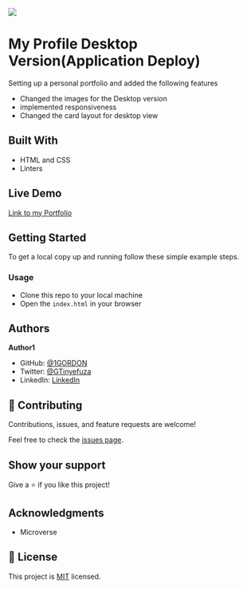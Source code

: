 ![](https://img.shields.io/badge/Microverse-blueviolet)

# My Profile Desktop Version(Application Deploy)

Setting up a personal portfolio and added the following features

- Changed the images for the Desktop version
- implemented responsiveness
- Changed the card layout for desktop view

## Built With

- HTML and CSS
- Linters

## Live Demo

[Link to my Portfolio](https://1gordon.github.io/my-portfolio/)

## Getting Started

To get a local copy up and running follow these simple example steps.

### Usage

- Clone this repo to your local machine
- Open the `index.html` in your browser

## Authors

**Author1**

- GitHub: [@1GORDON](https://github.com/1GORDON)
- Twitter: [@GTinyefuza](https://twitter.com/Tinyefuza)
- LinkedIn: [LinkedIn](www.linkedin.com/in/tinyefuza-gordon-935747213)

## 🤝 Contributing

Contributions, issues, and feature requests are welcome!

Feel free to check the [issues page](https://github.com/1GORDON/gitflow/issues).

## Show your support

Give a ⭐️ if you like this project!

## Acknowledgments

- Microverse

## 📝 License

This project is [MIT](./MIT.md) licensed.
